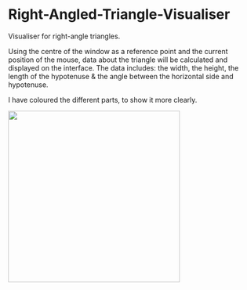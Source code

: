 # Right-Angled-Triangle-Visualiser
Visualiser for right-angle triangles.

Using the centre of the window as a reference point and the current position of the mouse, data about the triangle will be calculated and displayed on the interface. The data includes: the width, the height, the length of the hypotenuse & the angle between the horizontal side and hypotenuse.

I have coloured the different parts, to show it more clearly.

<img src="https://user-images.githubusercontent.com/75139306/198874423-609966e1-9329-4a22-a1e9-21eaa68761e9.png" width=350 height=350>
